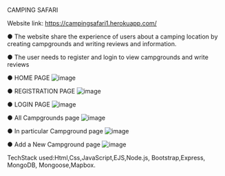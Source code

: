 CAMPING SAFARI

Website link: https://campingsafari1.herokuapp.com/

● The website  share the experience of  users about a camping location by creating campgrounds and writing  reviews and information.

● The user needs to register and login to view campgrounds and write reviews

● HOME PAGE
![image](https://user-images.githubusercontent.com/87582335/197168022-4a04f52d-531f-4a61-90e8-130ee21677d7.png)

● REGISTRATION PAGE
![image](https://user-images.githubusercontent.com/87582335/197168247-b7985c8d-49bc-4b87-8047-d3582b52cf37.png)

● LOGIN PAGE
![image](https://user-images.githubusercontent.com/87582335/197168399-bc152b62-fe4a-40f8-ba83-1f66aed2aa9c.png)

● All Campgrounds page
![image](https://user-images.githubusercontent.com/87582335/197168747-0b467423-8d3d-4966-a65e-7945a4656f67.png)

● In particular Campground page
![image](https://user-images.githubusercontent.com/87582335/197168990-cab50adf-0c8e-4a82-8b7f-af0cd26acac4.png)

● Add a New Campground page
![image](https://user-images.githubusercontent.com/87582335/197169171-ff83705d-3109-4d40-ba6f-bcc69d6a2fa2.png)

TechStack used:Html,Css,JavaScript,EJS,Node.js, Bootstrap,Express, MongoDB, Mongoose,Mapbox.
